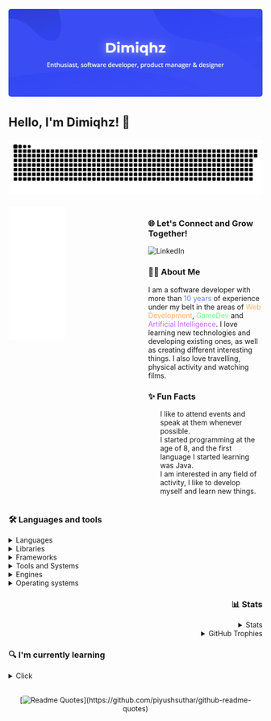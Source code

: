 <link href="style.css" rel="stylesheet" type="text/css">

<img src="dist/banner2.png" style="border-radius: 5px;"><br>
<div style="">
<h2 style=" font-size: 24px!important; font-weight: bold!important;">Hello, I'm Dimiqhz! 👋 <img align="right" style="float: right!important; flex: 1; max-width: 45%; text-align: right; margin-left: 20px;" src="https://komarev.com/ghpvc/?username=dimiqhz&style=flat-square&color=blueviolet" alt=""/></h2> </div>


<img src="https://github.com/Dimiqhz/Dimiqhz/blob/output/github-snake-dark.svg">

<div style="display: flex; justify-content: space-between; align-items: flex-start; margin-top: 20px;">
    <!-- Left Column: Metrics -->
    <div style="flex: 1; max-width: 45%;">
        <img align="left" width="50%" alt="if you see this, it means my metrics are not working" src="https://github.com/Dimiqhz/Dimiqhz/blob/main/github-metrics.svg">
    </div>


  <div style="lex: 1; max-width: 45%; text-align: left; margin-left: 20px;">
        <h3>🌐 Let's Connect and Grow Together!</h3>
        <p>
            <a href="" target="_blank" style="text-decoration: none;">
                <img src="https://img.shields.io/badge/DIMIQHZ-7289DA?style=for-the-badge&logo=discord&logoColor=white" alt="LinkedIn">
            </a>
        </p>
        
  <h3>🧑‍💻 About Me</h3>
        <p>
            I am a software developer with more than <span class="c-4" id="c-4" style="color: #667fff;">10 years</span> of experience under my belt in the areas of <span class="c-1" id="c-1" style="color: #ffb066;">Web Development</span>, <span class="c-2" id="c-2" style="color: #66ff87;">GameDev</span> and <span class="c-3" id="c-3" color="#c466ff" style="color: #c466ff;">Artificial Intelligence</span>. I love learning new technologies and developing existing ones, as well as creating different interesting things. I also love travelling, physical activity and watching films.
        </p>
  <h3>✨ Fun Facts</h3>
        <ul style="list-style: none;">
            <li> I like to attend events and speak at them whenever possible.</li>
            <li> I started programming at the age of 8, and the first language I started learning was Java.</li>
            <li> I am interested in any field of activity, I like to develop myself and learn new things.</li>
        </ul>
    </div>
</div>

<h3>🛠 Languages and tools</h3>
<details>
    <summary>Languages</summary>

[![My Skills](https://skillicons.dev/icons?i=js,typescript,php,cpp,cs,java,kotlin,python,bash,haskell&perline=5)](https://skillicons.dev)

</details>
<details>
    <summary>Libraries</summary>

[![My Skills](https://skillicons.dev/icons?i=bootstrap,jquery,tensorflow,react,nodejs,sass,laravel,flask,discordjs,discordpy&perline=5)](https://skillicons.dev)

</details>
<details>
    <summary>Frameworks</summary>

[![My Skills](https://skillicons.dev/icons?i=angular,vue,express,next,dotnet,django,fastapi,spring&perline=4)](https://skillicons.dev)

</details>
<details>
    <summary>Tools and Systems</summary>

[![My Skills](https://skillicons.dev/icons?i=vscode,visualstudio,idea,phpstorm,git,github,gitlab,mysql,postgresql,mongodb,aws,gcp,nginx,postman,redis,ps,ae,ai,pr,blender,figma,notion,gmail,cloudflare,docker,kubernetes,gradle,maven,npm,androidstudio&perline=8)](https://skillicons.dev)
</details>
<details>
    <summary>Engines</summary>

[![My Skills](https://skillicons.dev/icons?i=unity,unreal,wordpress,&perline=8)](https://skillicons.dev)
</details>
<details>
    <summary>Operating systems</summary>

[![My Skills](https://skillicons.dev/icons?i=windows,apple,linux,ubuntu,debian&perline=5)](https://skillicons.dev)

</details>

<div style="text-align: right;">
<h3>📊 Stats</h3>

<details style="">
    <summary>Stats</summary>

![](https://github-readme-stats.vercel.app/api?username=dimiqhz&theme=dark&hide_border=false&include_all_commits=true&count_private=false)<br/>
![](https://github-readme-stats.vercel.app/api/top-langs/?username=dimiqhz&theme=dark&hide_border=false&include_all_commits=true&count_private=false&layout=compact)

</details>
<details style="">
    <summary>GitHub Trophies</summary>

![](https://github-profile-trophy.vercel.app/?username=dimiqhz&theme=radical&no-frame=false&no-bg=true&margin-w=4)

</details>
</div>

<h3>🔍 I'm currently learning</h3>
<details>
    <summary>Click</summary>

[![My Skills](https://skillicons.dev/icons?i=go,rust&perline=5)](https://skillicons.dev)

</details>


<br>
<center>

[![Readme Quotes](https://quotes-github-readme.vercel.app/api?quote=In%20a%20world%20full%20of%20obstacles%20and%20difficult%20paths%2C%20only%20the%20desire%20to%20change%20the%20future%2C%20like%20a%20fire%20burning%20in%20our%20hearts%2C%20lights%20the%20way%20to%20a%20better%20life.&type=horizontal&theme=dark")](https://github.com/piyushsuthar/github-readme-quotes)

</center>

